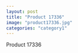 ```yaml
---
layout: post
title: "Product 17336"
image: "product17336.jpg"
categories: "category1"
---
```

Product 17336
